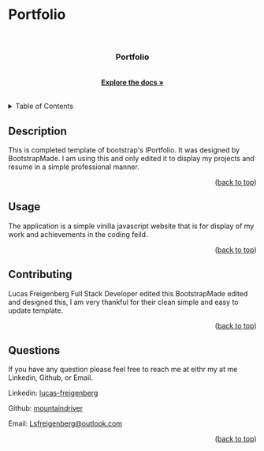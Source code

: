 # Portfolio

  <!-- PROJECT LOGO -->
  <br />
  <div align="center">
        <h3 align="center">Portfolio</h3>
        <p align="center">
        <br>
        <a href="https://github.com/mountaindriver/new-portfolio"><strong>Explore the docs »</strong></a>
        <br />
        <br />
        </p>
  </div>

  <!-- TABLE OF CONTENTS -->
  <details>
    <summary>Table of Contents</summary>
    <ol>
      <li><a href='#description'>Description</a></li>
      <li><a href='#usage'>Usage</a></li>
      <li><a href='#contributing'>Contributing</a></li>
      <li><a href='#questions'>Questions</a></li>
    </ol>
  </details>

## Description

This is completed template of bootstrap's IPortfolio. It was designed by BootstrapMade. I am using this and only edited it to display my projects and resume in a simple professional manner.

  <p align="right">(<a href="#readme-top">back to top</a>)</p>

## Usage

The application is a simple vinilla javascript website that is for display of my work and achievements in the coding feild.

  <p align="right">(<a href="#readme-top">back to top</a>)</p>
  
  
  ## Contributing
  
  Lucas Freigenberg Full Stack Developer edited this BootstrapMade edited and designed this, I am very thankful for their clean simple and easy to update template.
  
  <p align="right">(<a href="#readme-top">back to top</a>)</p>
  
  
  ## Questions
  
  If you have any question please feel free to reach me at eithr my at me Linkedin, Github, or Email.
  <p align="left">Linkedin: <a href="#https://www.linkedin.com/in/lucas-freigenberg-539338134/">lucas-freigenberg</a></p>
  <p align="left">Github: <a href="#https://github.com/mountaindriver">mountaindriver</a></p>
  <p align="left">Email: <a href="#Lsfreigenberg@outlook.com">Lsfreigenberg@outlook.com</a></p>

  <p align="right">(<a href="#top">back to top</a>)</p>
